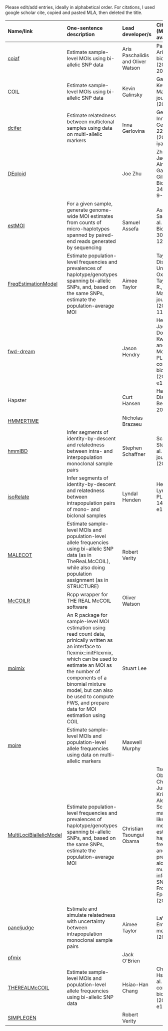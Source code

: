 Please edit/add entries, ideally in alphabetical order. For citations, I used google scholar cite, copied and pasted MLA, then deleted the title. 

| Name/link   | One-sentence description | Lead developer/s | Citation (MLA) if available | 
| :---    | :---------               | :----            | :----    |
| [coiaf](https://github.com/bailey-lab/coiaf) | Estimate sample-level MOIs using bi-allelic SNP data | Aris Paschalidis and Oliver Watson | Paschalidis, Aris, et al. bioRxiv (2022): 2022-05. |
| [COIL](https://github.com/kgalinsky/COIL) | Estimate sample-level MOIs using bi-allelic SNP data | Kevin Galinsky | Galinsky, Kevin, et al. Malaria journal 14.1 (2015): 1-9.|
| [dcifer](https://github.com/innager/dcifer) | Estimate relatedness between multiclonal samples using data on multi-allelic markers | Inna Gerlovina | Gerlovina, Inna, et al. Genetics 222.2 (2022): iyac126.|
| [DEploid](https://github.com/DEploid-dev/DEploid) || Joe Zhu | Zhu, Sha Joe, Jacob Almagro-Garcia, and Gil McVean. Bioinformatics 34.1 (2018): 9-15.|
| [estMOI](https://github.com/sammy-assefa/estMOI) | For a given sample, generate genome-wide MOI estimates from counts of micro-haplotypes spanned by paired-end reads generated by sequencing | Samuel Assefa | Assefa, Samuel A., et al. Bioinformatics 30.9 (2014): 1292-1294. |  
| [FreqEstimationModel](https://github.com/aimeertaylor/FreqEstimationModel) | Estimate population-level frequencies and prevalences of haplotype/genotypes spanning bi-allelic SNPs, and, based on the same SNPs, estimate the population-average MOI | Aimee Taylor | Taylor, Aimee. Diss. University of Oxford, 2016; Taylor, Aimee R., et al. Malaria journal 13.1 (2014): 1-11.| 
| [fwd-dream](https://github.com/JasonAHendry/fwd-dream) ||Jason Hendry | Hendry, Jason A., Dominic Kwiatkowski, and Gil McVean. PLoS computational biology 17.8 (2021): e1009287.|
| Hapster ||Curt Hansen| Hansen, Curt. Diss. UC Berkeley, 2015.|
| [HMMERTIME](https://github.com/nickbrazeau/HMMERTIME) || Nicholas Brazaeu ||
| [hmmIBD](https://github.com/glipsnort/hmmIBD) | Infer segments of identity-by-descent and relatedness between intra- and interpopulation monoclonal sample pairs | Stephen Schaffner | Schaffner, Stephen F., et al. Malaria journal 17.1 (2018): 1-4.| 
| [isoRelate](https://github.com/bahlolab/isoRelate)| Infer segments of identity-by-descent and relatedness between intrapopulation pairs of mono- and biclonal samples | Lyndal Henden | Henden, Lyndal, et al. PLoS genetics 14.5 (2018): e1007279. |
| [MALECOT](https://github.com/bobverity/MALECOT) | Estimate sample-level MOIs and population-level allele frequencies using bi-allelic SNP data (as in TheReaLMcCOIL), while also doing population assignment (as in STRUCTURE) | Robert Verity ||
| [McCOILR](https://github.com/OJWatson/McCOILR) | Rcpp wrapper for THE REAL McCOIL software| Oliver Watson ||
| [moimix](https://github.com/bahlolab/moimix) | An R package for sample-level MOI estimation using read count data, prinically written as an interface to flexmix::initFlexmix, which can be used to estimate an MOI as the number of components of a binomial mixture model, but can also be used to compute FWS, and prepare data for MOI estimation using COIL | Stuart Lee ||
| [moire](https://github.com/m-murphy/moire) | Estimate sample-level MOIs and population-level allele frequencies using data on multi-allelic markers| Maxwell Murphy | |
| [MultiLociBiallelicModel](https://github.com/Maths-against-Malaria/MultiLociBiallelicModel) | Estimate population-level frequencies and prevalences of haplotype/genotypes spanning bi-allelic SNPs, and, based on the same SNPs, estimate the population-average MOI | Christian Tsoungui Obama | Tsoungui Obama, Henri Christian Junior, and Kristan Alexander Schneider. "A maximum-likelihood method to estimate haplotype frequencies and prevalence alongside multiplicity of infection from SNP data." Frontiers in Epidemiology (2022): 34.|
| [paneljudge](https://github.com/aimeertaylor/paneljudge) | Estimate and simulate relatedness with uncertainty between intrapopulation monoclonal sample pairs   | Aimee Taylor | LaVerriere, Emily, et al. medRxiv (2021).| 
| [pfmix](https://github.com/cascobayesian/pfmix) ||Jack O'Brien||
| [THEREALMcCOIL](https://github.com/Greenhouse-Lab/THEREALMcCOIL) | Estimate sample-level MOIs and population-level allele frequencies using bi-allelic SNP data | Hsiao-Han Chang | Chang, Hsiao-Han, et al. PLoS computational biology 13.1 (2017): e1005348.|
| [SIMPLEGEN](https://github.com/mrc-ide/SIMPLEGEN) || Robert Verity ||
